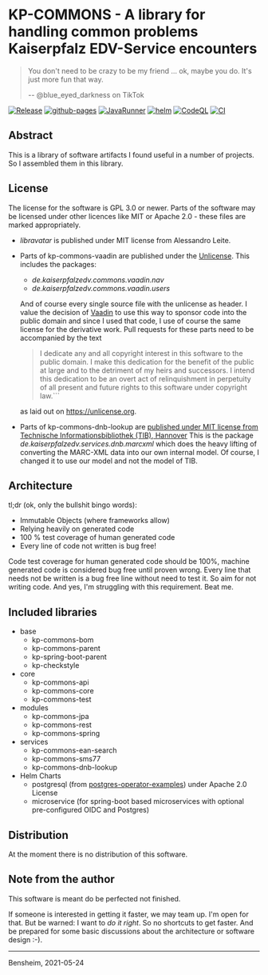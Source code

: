 # KP-COMMONS - A library for handling common problems Kaiserpfalz EDV-Service encounters

> You don't need to be crazy to be my friend ... ok, maybe you do. It's just more fun that way.
>
> -- @blue_eyed_darkness on TikTok

[![Release](https://github.com/KaiserpfalzEDV/kp-commons/actions/workflows/release.yml/badge.svg)](https://github.com/KaiserpfalzEDV/kp-commons/actions/workflows/release.yml)
[![github-pages](https://github.com/KaiserpfalzEDV/kp-commons/actions/workflows/github-pages.yml/badge.svg)](https://github.com/KaiserpfalzEDV/kp-commons/actions/workflows/github-pages.yml)
[![JavaRunner](https://github.com/KaiserpfalzEDV/kp-commons/actions/workflows/build-and-publish-java-runner-to-quay.yaml/badge.svg)](https://github.com/KaiserpfalzEDV/kp-commons/actions/workflows/build-and-publish-java-runner-to-quay.yaml)
[![helm](https://github.com/KaiserpfalzEDV/kp-commons/actions/workflows/publish-helm-webservice.yaml/badge.svg)](https://github.com/KaiserpfalzEDV/kp-commons/actions/workflows/publish-helm-webservice.yaml)
[![CodeQL](https://github.com/KaiserpfalzEDV/kp-commons/actions/workflows/codeql-analysis.yml/badge.svg)](https://github.com/KaiserpfalzEDV/kp-commons/actions/workflows/codeql-analysis.yml)
[![CI](https://github.com/KaiserpfalzEDV/kp-commons/actions/workflows/ci.yml/badge.svg)](https://github.com/KaiserpfalzEDV/kp-commons/actions/workflows/ci.yml)

## Abstract

This is a library of software artifacts I found useful in a number of projects.
So I assembled them in this library.

## License

The license for the software is GPL 3.0 or newer.
Parts of the software may be licensed under other licences like MIT or Apache 2.0 - these files are marked appropriately.

* _libravatar_ is published under MIT license from Alessandro Leite.
* Parts of kp-commons-vaadin are published under the [Unlicense](https://unlicense.org).
  This includes the packages:
  * _de.kaiserpfalzedv.commons.vaadin.nav_
  * _de.kaiserpfalzedv.commons.vaadin.users_

  And of course every single source file with the unlicense as header.
  I value the decision of [Vaadin](https://vaadin.com) to use this way to sponsor code into the public domain and since I used that code, I use of course the same license for the derivative work.
  Pull requests for these parts need to be accompanied by the text

  > I dedicate any and all copyright interest in this software to the
  > public domain. I make this dedication for the benefit of the public at
  > large and to the detriment of my heirs and successors. I intend this
  > dedication to be an overt act of relinquishment in perpetuity of all
  > present and future rights to this software under copyright law.```

  as laid out on https://unlicense.org.
* Parts of kp-commons-dnb-lookup are [published under MIT license from Technische Informationsbibliothek (TIB), Hannover](https://github.com/TIBHannover/library-profile-service)
  This is the package _de.kaiserpfalzedv.services.dnb.marcxml_ which does the heavy lifting of converting the MARC-XML data into our own internal model.
  Of course, I changed it to use our model and not the model of TIB.

## Architecture

tl;dr (ok, only the bullshit bingo words):

* Immutable Objects (where frameworks allow)
* Relying heavily on generated code
* 100 % test coverage of human generated code
* Every line of code not written is bug free!

Code test coverage for human generated code should be 100%, machine generated code is considered bug free until proven wrong.
Every line that needs not be written is a bug free line without need to test it.
So aim for not writing code.
And yes, I'm struggling with this requirement.
Beat me.

## Included libraries

* base
  * kp-commons-bom
  * kp-commons-parent
  * kp-spring-boot-parent
  * kp-checkstyle
* core
  * kp-commons-api
  * kp-commons-core
  * kp-commons-test
* modules
  * kp-commons-jpa
  * kp-commons-rest
  * kp-commons-spring
* services
  * kp-commons-ean-search
  * kp-commons-sms77
  * kp-commons-dnb-lookup
* Helm Charts
  * postgresql (from [postgres-operator-examples](https://github.com/CrunchyData/postgres-operator-examples.git)) under Apache 2.0 License
  * microservice (for spring-boot based microservices with optional pre-configured OIDC and Postgres)

## Distribution

At the moment there is no distribution of this software.

## Note from the author

This software is meant do be perfected not finished.

If someone is interested in getting it faster, we may team up.
I'm open for that.
But be warned: I want to _do it right_.
So no shortcuts to get faster.
And be prepared for some basic discussions about the architecture or software design :-).

---
Bensheim, 2021-05-24
